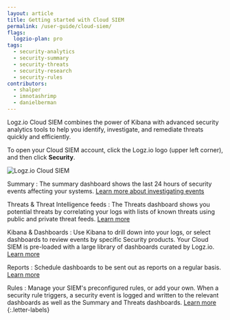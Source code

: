 ```yaml
---
layout: article
title: Getting started with Cloud SIEM
permalink: /user-guide/cloud-siem/
flags:
  logzio-plan: pro
tags:
  - security-analytics
  - security-summary
  - security-threats
  - security-research
  - security-rules
contributors:
  - shalper
  - imnotashrimp
  - danielberman
---
```


Logz.io Cloud SIEM combines the power of Kibana with advanced security analytics tools
to help you identify, investigate, and remediate threats quickly and efficiently.

To open your Cloud SIEM account,
click the Logz.io logo (upper left corner),
and then click **Security**.

![Logz.io Cloud SIEM](https://dytvr9ot2sszz.cloudfront.net/logz-docs/siem/siem-overview.png)

Summary
: The summary dashboard shows the last 24 hours of security events affecting your systems. [Learn more about investigating events](/user-guide/cloud-siem/security-events.html)

Threats & Threat Intelligence feeds
: The Threats dashboard shows you potential threats by correlating your logs with lists of known threats using public and private threat feeds. [Learn more](/user-guide/cloud-siem/threat-intelligence.html)

Kibana & Dashboards
: Use Kibana to drill down into your logs, or select dashboards to review events by specific Security products. Your Cloud SIEM is pre-loaded with a large library of dashboards curated by Logz.io. [Learn more](/user-guide/cloud-siem/understanding-your-security-logs.html)

Reports
: Schedule dashboards to be sent out as reports on a regular basis. [Learn more](/user-guide/cloud-siem/dashboards/)

Rules
: Manage your SIEM's preconfigured rules, or add your own.
  When a security rule triggers, a security event is logged
  and written to the relevant dashboards as well as the Summary and Threats dashboards. [Learn more](/user-guide/cloud-siem/manage-security-rules.html)
{:.letter-labels}


